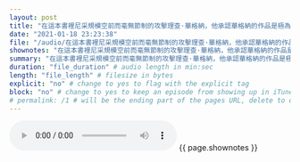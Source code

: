 ```yaml
---
layout: post
title: "在這本書裡尼采規模空前而毫無節制的攻擊理查·華格納，他承認華格納的作品是極為傑出的音樂成就，但他批評那隻不過是文化衰退和虛無主義的產物，也因此只是象徵軟弱無能。" # quotes allow forbidden characters like the colon
date: "2021-01-18 23:23:38"
file: "/audio/在這本書裡尼采規模空前而毫無節制的攻擊理查·華格納，他承認華格納的作品是極為傑出的音樂成就，但他批評那隻不過是文化衰退和虛無主義的產物，也因此只是象徵軟弱無能。.mp3"
shownotes: "在這本書裡尼采規模空前而毫無節制的攻擊理查·華格納，他承認華格納的作品是極為傑出的音樂成就，但他批評那隻不過是文化衰退和虛無主義的產物，也因此只是象徵軟弱無能。"
summary: "在這本書裡尼采規模空前而毫無節制的攻擊理查·華格納，他承認華格納的作品是極為傑出的音樂成就，但他批評那隻不過是文化衰退和虛無主義的產物，也因此只是象徵軟弱無能。"
duration: "file_duration" # audio length in min:sec
length: "file_length" # filesize in bytes
explicit: "no" # change to yes to flag with the explicit tag
block: "no" # change to yes to keep an episode from showing up in iTunes
# permalink: /1 # will be the ending part of the pages URL, delete to default to the title
---
```


<audio controls>
<source src="{{site.url}}{{site.baseurl}}{{ page.file }}" type="audio/x-mp3">
Your browser does not support the audio element.
</audio>
{{ page.shownotes }}
